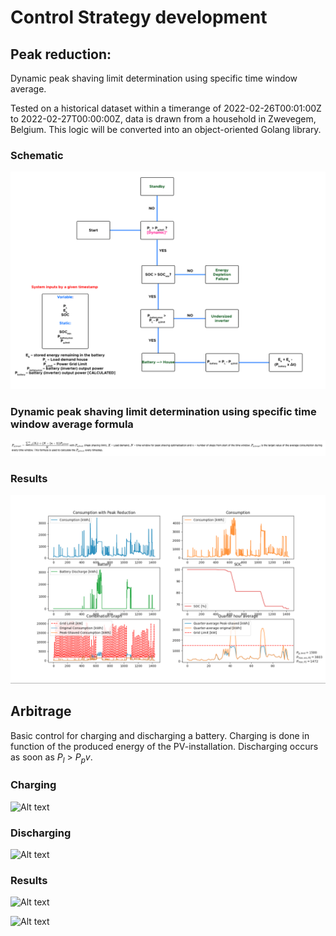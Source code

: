# Control Strategy development

## Peak reduction:

Dynamic peak shaving limit determination using specific time window average.

Tested on a historical dataset within a timerange of 2022-02-26T00:01:00Z to 2022-02-27T00:00:00Z, data is drawn from a household in Zwevegem, Belgium. This logic will be converted into an object-oriented Golang library.

### Schematic

![Alt text](Images/Schematic_peakreduction.png)

### Dynamic peak shaving limit determination using specific time window average formula

![Alt text](Images/Formula_peakreduction.png)

### Results

![Alt text](Images/Results_peakreduction.png)

## Arbitrage

Basic control for charging and discharging a battery. Charging is done in function of the produced energy of the PV-installation. Discharging occurs as soon as $P_l$ > $P_pv$.

### Charging

![Alt text](Images/Schematic_arbitrage_charging)

### Discharging

![Alt text](Images/Schematic_arbitrage_discharging)

### Results

![Alt text](Images/Results_arbitrage)

![Alt text](Images/Results2_arbitrage)

